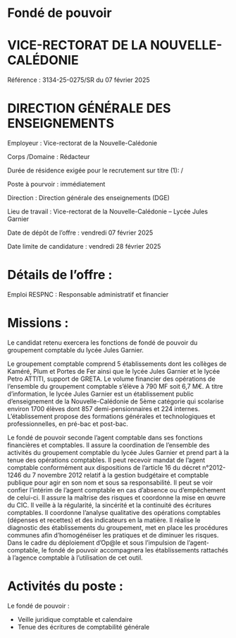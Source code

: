 # Fondé de pouvoir

# VICE-RECTORAT DE LA NOUVELLE-CALÉDONIE

Référence : 3134-25-0275/SR du 07 février 2025

# DIRECTION GÉNÉRALE DES ENSEIGNEMENTS

Employeur : Vice-rectorat de la Nouvelle-Calédonie

Corps /Domaine : Rédacteur

Durée de résidence exigée pour le recrutement sur titre (1): /

Poste à pourvoir : immédiatement

Direction : Direction générale des enseignements (DGE)

Lieu de travail : Vice-rectorat de la Nouvelle-Calédonie – Lycée Jules Garnier

Date de dépôt de l’offre : vendredi 07 février 2025

Date limite de candidature : vendredi 28 février 2025

# Détails de l’offre :

Emploi RESPNC : Responsable administratif et financier

# Missions :

Le candidat retenu exercera les fonctions de fondé de pouvoir du groupement comptable du lycée Jules Garnier.

Le groupement comptable comprend 5 établissements dont les collèges de Kaméré, Plum et Portes de Fer ainsi que le lycée Jules Garnier et le lycée Petro ATTITI, support de GRETA. Le volume financier des opérations de l’ensemble du groupement comptable s’élève à 790 MF soit 6,7 M€. A titre d’information, le lycée Jules Garnier est un établissement public d’enseignement de la Nouvelle-Calédonie de 5ème catégorie qui scolarise environ 1700 élèves dont 857 demi-pensionnaires et 224 internes. L’établissement propose des formations générales et technologiques et professionnelles, en pré-bac et post-bac.

Le fondé de pouvoir seconde l’agent comptable dans ses fonctions financières et comptables. Il assure la coordination de l’ensemble des activités du groupement comptable du lycée Jules Garnier et prend part à la tenue des opérations comptables. Il peut recevoir mandat de l’agent comptable conformément aux dispositions de l’article 16 du décret n°2012-1246 du 7 novembre 2012 relatif à la gestion budgétaire et comptable publique pour agir en son nom et sous sa responsabilité. Il peut se voir confier l’intérim de l’agent comptable en cas d’absence ou d’empêchement de celui-ci. Il assure la maîtrise des risques et coordonne la mise en œuvre du CIC. Il veille à la régularité, la sincérité et la continuité des écritures comptables. Il coordonne l’analyse qualitative des opérations comptables (dépenses et recettes) et des indicateurs en la matière. Il réalise le diagnostic des établissements du groupement, met en place les procédures communes afin d’homogénéiser les pratiques et de diminuer les risques. Dans le cadre du déploiement d’Op@le et sous l’impulsion de l’agent-comptable, le fondé de pouvoir accompagnera les établissements rattachés à l’agence comptable à l’utilisation de cet outil.

# Activités du poste :

Le fondé de pouvoir :

- Veille juridique comptable et calendaire
- Tenue des écritures de comptabilité générale